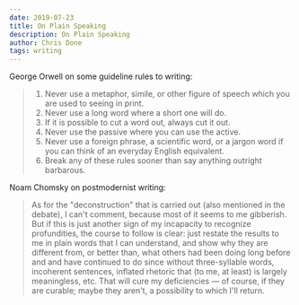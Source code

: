 ```yaml
---
date: 2019-07-23
title: On Plain Speaking
description: On Plain Speaking
author: Chris Done
tags: writing
---
```


George Orwell on some guideline rules to writing:

> 1. Never use a metaphor, simile, or other figure of speech which you are used to seeing in print.
> 1. Never use a long word where a short one will do.
> 1. If it is possible to cut a word out, always cut it out.
> 1. Never use the passive where you can use the active.
> 1. Never use a foreign phrase, a scientific word, or a jargon word if you can think of an everyday English equivalent.
> 1. Break any of these rules sooner than say anything outright
>    barbarous.

Noam Chomsky on postmodernist writing:

> As for the "deconstruction" that is carried out (also mentioned in
> the debate), I can't comment, because most of it seems to me
> gibberish. But if this is just another sign of my incapacity to
> recognize profundities, the course to follow is clear: just restate
> the results to me in plain words that I can understand, and show why
> they are different from, or better than, what others had been doing
> long before and and have continued to do since without
> three-syllable words, incoherent sentences, inflated rhetoric that
> (to me, at least) is largely meaningless, etc. That will cure my
> deficiencies — of course, if they are curable; maybe they aren't, a
> possibility to which I'll return.
